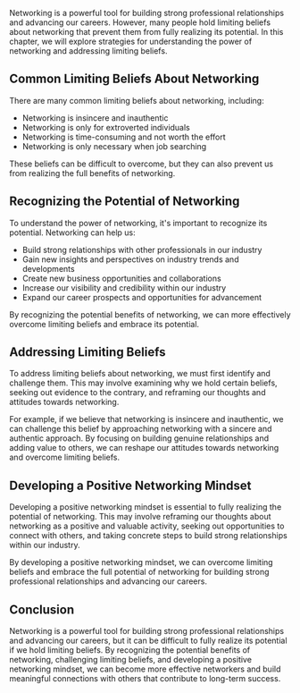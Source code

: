 
Networking is a powerful tool for building strong professional relationships and advancing our careers. However, many people hold limiting beliefs about networking that prevent them from fully realizing its potential. In this chapter, we will explore strategies for understanding the power of networking and addressing limiting beliefs.

Common Limiting Beliefs About Networking
----------------------------------------

There are many common limiting beliefs about networking, including:

* Networking is insincere and inauthentic
* Networking is only for extroverted individuals
* Networking is time-consuming and not worth the effort
* Networking is only necessary when job searching

These beliefs can be difficult to overcome, but they can also prevent us from realizing the full benefits of networking.

Recognizing the Potential of Networking
---------------------------------------

To understand the power of networking, it's important to recognize its potential. Networking can help us:

* Build strong relationships with other professionals in our industry
* Gain new insights and perspectives on industry trends and developments
* Create new business opportunities and collaborations
* Increase our visibility and credibility within our industry
* Expand our career prospects and opportunities for advancement

By recognizing the potential benefits of networking, we can more effectively overcome limiting beliefs and embrace its potential.

Addressing Limiting Beliefs
---------------------------

To address limiting beliefs about networking, we must first identify and challenge them. This may involve examining why we hold certain beliefs, seeking out evidence to the contrary, and reframing our thoughts and attitudes towards networking.

For example, if we believe that networking is insincere and inauthentic, we can challenge this belief by approaching networking with a sincere and authentic approach. By focusing on building genuine relationships and adding value to others, we can reshape our attitudes towards networking and overcome limiting beliefs.

Developing a Positive Networking Mindset
----------------------------------------

Developing a positive networking mindset is essential to fully realizing the potential of networking. This may involve reframing our thoughts about networking as a positive and valuable activity, seeking out opportunities to connect with others, and taking concrete steps to build strong relationships within our industry.

By developing a positive networking mindset, we can overcome limiting beliefs and embrace the full potential of networking for building strong professional relationships and advancing our careers.

Conclusion
----------

Networking is a powerful tool for building strong professional relationships and advancing our careers, but it can be difficult to fully realize its potential if we hold limiting beliefs. By recognizing the potential benefits of networking, challenging limiting beliefs, and developing a positive networking mindset, we can become more effective networkers and build meaningful connections with others that contribute to long-term success.

